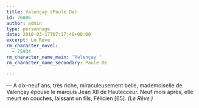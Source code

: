```yaml
---
title: Valençay (Paule De)
id: 76006
author: admin
type: personnage
date: 2010-03-17T07:17:48+00:00
excerpt: Le Rêve
rm_character_novel:
  - 75934
rm_character_name_main: 'Valençay '
rm_character_name_secondary: Paule De

---
```

— A dix-neuf ans, très riche, miraculeusement belle, mademoiselle de Valençay épouse le marquis Jean XII de Hautecceur. Neuf mois après, elle meurt en couches, laissant un fils, Félicien [65]. _(Le Rêve.)_